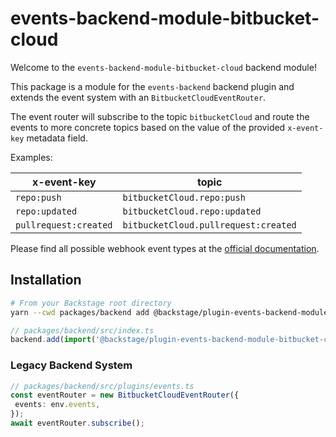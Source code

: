 # events-backend-module-bitbucket-cloud

Welcome to the `events-backend-module-bitbucket-cloud` backend module!

This package is a module for the `events-backend` backend plugin
and extends the event system with an `BitbucketCloudEventRouter`.

The event router will subscribe to the topic `bitbucketCloud`
and route the events to more concrete topics based on the value
of the provided `x-event-key` metadata field.

Examples:

| x-event-key | topic |
| --------------------- | ------------------------------------ |
| `repo:push` | `bitbucketCloud.repo:push` |
| `repo:updated` | `bitbucketCloud.repo:updated` |
| `pullrequest:created` | `bitbucketCloud.pullrequest:created` |

Please find all possible webhook event types at the
[official documentation](https://support.atlassian.com/bitbucket-cloud/docs/event-payloads/).

## Installation

```bash
# From your Backstage root directory
yarn --cwd packages/backend add @backstage/plugin-events-backend-module-bitbucket-cloud
```

```ts
// packages/backend/src/index.ts
backend.add(import('@backstage/plugin-events-backend-module-bitbucket-cloud'));
```

### Legacy Backend System

```ts
// packages/backend/src/plugins/events.ts
const eventRouter = new BitbucketCloudEventRouter({
 events: env.events,
});
await eventRouter.subscribe();
```
